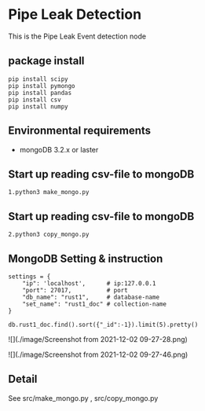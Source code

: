 # Pipe Leak Detection 
This is the Pipe Leak Event detection node

## package install
```
pip install scipy
pip install pymongo
pip install pandas
pip install csv
pip install numpy
```

## Environmental requirements
* mongoDB 3.2.x or laster

## Start up reading csv-file to mongoDB
```
1.python3 make_mongo.py
```
## Start up reading csv-file to mongoDB
```
2.python3 copy_mongo.py
```
## MongoDB Setting & instruction
```
settings = {
    "ip": 'localhost',      # ip:127.0.0.1
    "port": 27017,          # port
    "db_name": "rust1",     # database-name
    "set_name": "rust1_doc" # collection-name
}
```
```
db.rust1_doc.find().sort({"_id":-1}).limit(5).pretty()
```
![](./image/Screenshot from 2021-12-02 09-27-28.png)

![](./image/Screenshot from 2021-12-02 09-27-46.png)

## Detail
See src/make_mongo.py , src/copy_mongo.py

